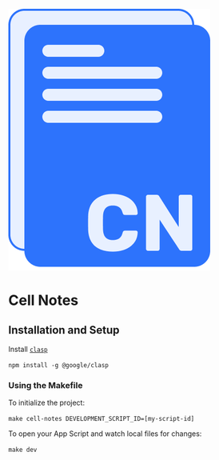 ![Cell Notes Logo](./assets/logo.png)

# Cell Notes

## Installation and Setup

Install [`clasp`](https://github.com/google/clasp)

`npm install -g @google/clasp`

### Using the Makefile

To initialize the project:

`make cell-notes DEVELOPMENT_SCRIPT_ID=[my-script-id]`

To open your App Script and watch local files for changes:

`make dev`

